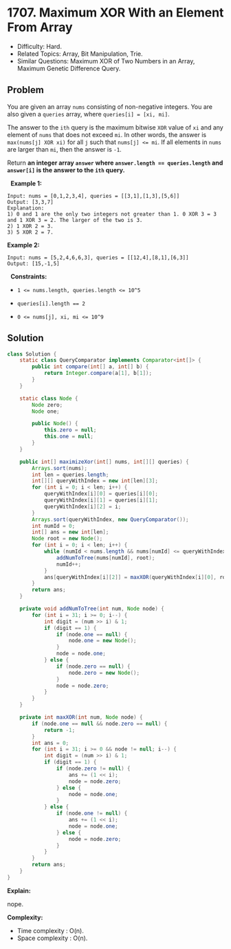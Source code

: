 # 1707. Maximum XOR With an Element From Array

- Difficulty: Hard.
- Related Topics: Array, Bit Manipulation, Trie.
- Similar Questions: Maximum XOR of Two Numbers in an Array, Maximum Genetic Difference Query.

## Problem

You are given an array ```nums``` consisting of non-negative integers. You are also given a ```queries``` array, where ```queries[i] = [xi, mi]```.

The answer to the ```ith``` query is the maximum bitwise ```XOR``` value of ```xi``` and any element of ```nums``` that does not exceed ```mi```. In other words, the answer is ```max(nums[j] XOR xi)``` for all ```j``` such that ```nums[j] <= mi```. If all elements in ```nums``` are larger than ```mi```, then the answer is ```-1```.

Return **an integer array **```answer```** where **```answer.length == queries.length```** and **```answer[i]```** is the answer to the **```ith```** query.**

 
**Example 1:**

```
Input: nums = [0,1,2,3,4], queries = [[3,1],[1,3],[5,6]]
Output: [3,3,7]
Explanation:
1) 0 and 1 are the only two integers not greater than 1. 0 XOR 3 = 3 and 1 XOR 3 = 2. The larger of the two is 3.
2) 1 XOR 2 = 3.
3) 5 XOR 2 = 7.
```

**Example 2:**

```
Input: nums = [5,2,4,6,6,3], queries = [[12,4],[8,1],[6,3]]
Output: [15,-1,5]
```

 
**Constraints:**


	
- ```1 <= nums.length, queries.length <= 10^5```
	
- ```queries[i].length == 2```
	
- ```0 <= nums[j], xi, mi <= 10^9```



## Solution

```java
class Solution {
    static class QueryComparator implements Comparator<int[]> {
        public int compare(int[] a, int[] b) {
            return Integer.compare(a[1], b[1]);
        }
    }

    static class Node {
        Node zero;
        Node one;

        public Node() {
            this.zero = null;
            this.one = null;
        }
    }

    public int[] maximizeXor(int[] nums, int[][] queries) {
        Arrays.sort(nums);
        int len = queries.length;
        int[][] queryWithIndex = new int[len][3];
        for (int i = 0; i < len; i++) {
            queryWithIndex[i][0] = queries[i][0];
            queryWithIndex[i][1] = queries[i][1];
            queryWithIndex[i][2] = i;
        }
        Arrays.sort(queryWithIndex, new QueryComparator());
        int numId = 0;
        int[] ans = new int[len];
        Node root = new Node();
        for (int i = 0; i < len; i++) {
            while (numId < nums.length && nums[numId] <= queryWithIndex[i][1]) {
                addNumToTree(nums[numId], root);
                numId++;
            }
            ans[queryWithIndex[i][2]] = maxXOR(queryWithIndex[i][0], root);
        }
        return ans;
    }

    private void addNumToTree(int num, Node node) {
        for (int i = 31; i >= 0; i--) {
            int digit = (num >> i) & 1;
            if (digit == 1) {
                if (node.one == null) {
                    node.one = new Node();
                }
                node = node.one;
            } else {
                if (node.zero == null) {
                    node.zero = new Node();
                }
                node = node.zero;
            }
        }
    }

    private int maxXOR(int num, Node node) {
        if (node.one == null && node.zero == null) {
            return -1;
        }
        int ans = 0;
        for (int i = 31; i >= 0 && node != null; i--) {
            int digit = (num >> i) & 1;
            if (digit == 1) {
                if (node.zero != null) {
                    ans += (1 << i);
                    node = node.zero;
                } else {
                    node = node.one;
                }
            } else {
                if (node.one != null) {
                    ans += (1 << i);
                    node = node.one;
                } else {
                    node = node.zero;
                }
            }
        }
        return ans;
    }
}
```

**Explain:**

nope.

**Complexity:**

* Time complexity : O(n).
* Space complexity : O(n).
